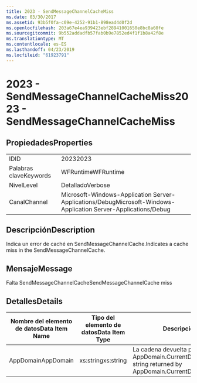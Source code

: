 ```yaml
---
title: 2023 - SendMessageChannelCacheMiss
ms.date: 03/30/2017
ms.assetid: 93b5f0fa-c09e-4252-91b1-898ead4d0f2d
ms.openlocfilehash: 203a67e4ea939423ebf28941001650e8bc8a60fe
ms.sourcegitcommit: 9b552addadfb57fab0b9e7852ed4f1f1b8a42f8e
ms.translationtype: MT
ms.contentlocale: es-ES
ms.lasthandoff: 04/23/2019
ms.locfileid: "61923791"
---
```

# <a name="2023---sendmessagechannelcachemiss"></a><span data-ttu-id="ac883-102">2023 - SendMessageChannelCacheMiss</span><span class="sxs-lookup"><span data-stu-id="ac883-102">2023 - SendMessageChannelCacheMiss</span></span>
## <a name="properties"></a><span data-ttu-id="ac883-103">Propiedades</span><span class="sxs-lookup"><span data-stu-id="ac883-103">Properties</span></span>  
  
|||  
|-|-|  
|<span data-ttu-id="ac883-104">ID</span><span class="sxs-lookup"><span data-stu-id="ac883-104">ID</span></span>|<span data-ttu-id="ac883-105">2023</span><span class="sxs-lookup"><span data-stu-id="ac883-105">2023</span></span>|  
|<span data-ttu-id="ac883-106">Palabras clave</span><span class="sxs-lookup"><span data-stu-id="ac883-106">Keywords</span></span>|<span data-ttu-id="ac883-107">WFRuntime</span><span class="sxs-lookup"><span data-stu-id="ac883-107">WFRuntime</span></span>|  
|<span data-ttu-id="ac883-108">Nivel</span><span class="sxs-lookup"><span data-stu-id="ac883-108">Level</span></span>|<span data-ttu-id="ac883-109">Detallado</span><span class="sxs-lookup"><span data-stu-id="ac883-109">Verbose</span></span>|  
|<span data-ttu-id="ac883-110">Canal</span><span class="sxs-lookup"><span data-stu-id="ac883-110">Channel</span></span>|<span data-ttu-id="ac883-111">Microsoft-Windows-Application Server-Applications/Debug</span><span class="sxs-lookup"><span data-stu-id="ac883-111">Microsoft-Windows-Application Server-Applications/Debug</span></span>|  
  
## <a name="description"></a><span data-ttu-id="ac883-112">Descripción</span><span class="sxs-lookup"><span data-stu-id="ac883-112">Description</span></span>  
 <span data-ttu-id="ac883-113">Indica un error de caché en SendMessageChannelCache.</span><span class="sxs-lookup"><span data-stu-id="ac883-113">Indicates a cache miss in the SendMessageChannelCache.</span></span>  
  
## <a name="message"></a><span data-ttu-id="ac883-114">Mensaje</span><span class="sxs-lookup"><span data-stu-id="ac883-114">Message</span></span>  
 <span data-ttu-id="ac883-115">Falta SendMessageChannelCache</span><span class="sxs-lookup"><span data-stu-id="ac883-115">SendMessageChannelCache miss</span></span>  
  
## <a name="details"></a><span data-ttu-id="ac883-116">Detalles</span><span class="sxs-lookup"><span data-stu-id="ac883-116">Details</span></span>  
  
|<span data-ttu-id="ac883-117">Nombre del elemento de datos</span><span class="sxs-lookup"><span data-stu-id="ac883-117">Data Item Name</span></span>|<span data-ttu-id="ac883-118">Tipo del elemento de datos</span><span class="sxs-lookup"><span data-stu-id="ac883-118">Data Item Type</span></span>|<span data-ttu-id="ac883-119">Descripción</span><span class="sxs-lookup"><span data-stu-id="ac883-119">Description</span></span>|  
|--------------------|--------------------|-----------------|  
|<span data-ttu-id="ac883-120">AppDomain</span><span class="sxs-lookup"><span data-stu-id="ac883-120">AppDomain</span></span>|<span data-ttu-id="ac883-121">xs:string</span><span class="sxs-lookup"><span data-stu-id="ac883-121">xs:string</span></span>|<span data-ttu-id="ac883-122">La cadena devuelta por AppDomain.CurrentDomain.FriendlyName.</span><span class="sxs-lookup"><span data-stu-id="ac883-122">The string returned by AppDomain.CurrentDomain.FriendlyName.</span></span>|
